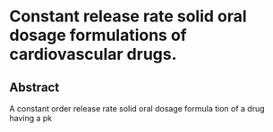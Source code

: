 # Constant release rate solid oral dosage formulations of cardiovascular drugs.

## Abstract
A constant order release rate solid oral dosage formula tion of a drug having a pk